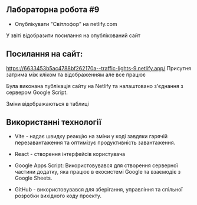  ## Лабораторна робота #9

 - Опублікувати "Світлофор" на netlify.com

У звіті відобразити посилання на опублікований сайт

## Посилання на сайт: 
https://6633453b5ac4788bf262170a--traffic-lights-9.netlify.app/
Присутня затрима між кліком та відображенням але все працює

Була виконана публікація сайту на Netlify та налаштовано з'єднання з сервером Google Script. 

Зміни відображаються в таблиці 

## Використанні технології

- Vite - надає швидку реакцію на зміни у коді завдяки гарячій перезавантаження та оптимізує продуктивність завантаження.

- React - створення інтерфейсів користувача

- Google Apps Script: Використовувався для створення серверної частини додатку, яка працює в екосистемі Google та взаємодіє з Google Sheets.

- GitHub - використовувався для зберігання, управління та спільної розробки вихідного коду проекту.
